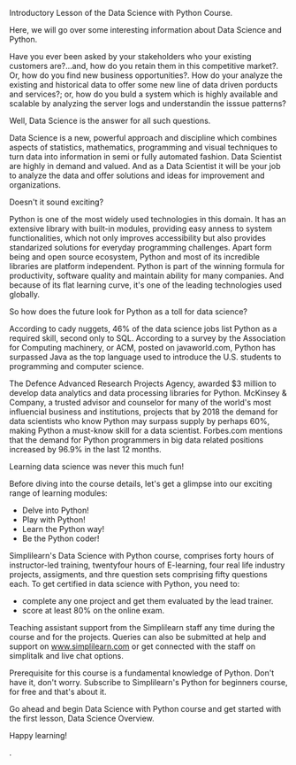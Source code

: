 Introductory Lesson of the Data Science with Python Course.

Here, we will go over some interesting information about Data Science and Python. 

Have you ever been asked by your stakeholders who your existing customers are?...and, how do you retain them in this competitive market?. Or, how do you find
new business opportunities?. How do your analyze the existing and historical data to offer some new line of data driven porducts and services?; or, how do you
buld a system which is highly available and scalable by analyzing the server logs and understandin the isssue patterns?

Well, Data Science is the answer for all such questions. 

Data Science is a new, powerful approach and discipline which combines aspects of statistics, mathematics, programming and visual techniques to turn data into
information in semi or fully automated fashion. Data Scientist are highly in demand and valued. And as a Data Scientist it will be your job to analyze the data
and offer solutions and ideas for improvement and organizations.

Doesn't it sound exciting?

Python is one of the most widely used technologies in this domain. It has an extensive library with built-in modules, providing easy anness to system
functionalities, which not only improves accessibility but also provides standarized solutions for everyday programming challenges. Apart form being and open
source ecosystem, Python and most of its incredible libraries are platform independent. Python is part of the winning formula for productivity, software
quality and maintain ability for many companies. And because of its flat learning curve, it's one of the leading technologies used globally.

So how does the future look for Python as a toll for data science?

According to cady nuggets, 46% of the data science jobs list Python as a required skill, second only to SQL. According to a survey by the Association for
Computing machinery, or ACM, posted on javaworld.com, Python has surpassed Java as the top language used to introduce the U.S. students to programming and
computer science. 

The Defence Advanced Research Projects Agency, awarded $3 million to develop data analytics and data processing libraries for Python. McKinsey & Company, a
trusted advisor and counselor for many of the world's most influencial business and institutions, projects that by 2018 the demand for data scientists who 
know Python may surpass supply by perhaps 60%, making Python a must-know skill for a data scientist. Forbes.com mentions that the demand for Python programmers 
in big data related positions increased by 96.9% in the last 12 months.

Learning data science was never this much fun! 

Before diving into the course details, let's get a glimpse into our exciting range of learning modules:

+ Delve into Python!
+ Play with Python!
+ Learn the Python way!
+ Be the Python coder!

Simplilearn's Data Science with Python course, comprises forty hours of instructor-led training, twentyfour hours of E-learning, four real life industry projects,
assigments, and thre question sets comprising fifty questions each. To get certified in data science with Python, you need to:

+ complete any one project and get them evaluated by the lead trainer.
+ score at least 80% on the online exam.

Teaching assistant support from the Simplilearn staff any time during the course and for the projects. Queries can also be submitted at help and support on
www.simplilearn.com or get connected with the staff on simplitalk and live chat options. 

Prerequisite for this course is a fundamental knowledge of Python. Don't have it, don't worry. Subscribe to Simplilearn's Python for beginners course, for free
and that's about it. 

Go ahead and begin Data Science with Python course and get started with the first lesson, Data Science Overview.

Happy learning!

. 
